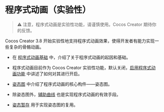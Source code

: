
# 程序式动画（实验性）

> ⚠️ 注意，程序式动画是实验性功能，请谨慎使用。Cocos Creator 期待你的反馈。

Cocos Creator 3.8 开始实验性地支持程序式动画效果，使得开发者有能力实现一些复杂的骨骼动画。

- 在 [程序式动画基础](./introduce.md) 中，介绍了关于程序式动画的起因和基础。

- 程序式动画目前作为 Cocos Creator 实验性功能，默认关闭，[启用程序式动画功能](./enabling.md) 中讲述了如何对其进行开启。

- [姿态图](./pose-graph/index.md) 中介绍了程序式动画的核心构件——姿态图。

- 除姿态图外，[辅助曲线](./auxiliary-curve/index.md) 也是实现程序式动画的有效手段。

- [姿态暂存](./pose-stash/index.md) 用于实现姿态图的复用。

